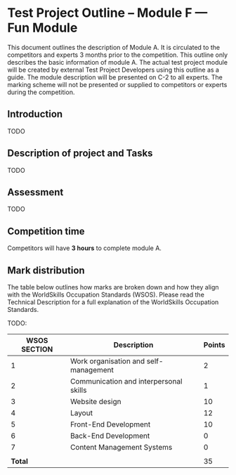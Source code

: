 # Test Project Outline – Module F — Fun Module

This document outlines the description of Module A. It is circulated to the competitors and experts 3 months prior to the competition. This outline only describes the basic information of module A. The actual test project module will be created by external Test Project Developers using this outline as a guide. The module description will be presented on C-2 to all experts. The marking scheme will not be presented or supplied to competitors or experts during the competition.

## Introduction

TODO

## Description of project and Tasks

TODO

## Assessment

TODO

## Competition time

Competitors will have **3 hours** to complete module A.

## Mark distribution

The table below outlines how marks are broken down and how they align with the WorldSkills Occupation Standards (WSOS). Please read the Technical Description for a full explanation of the WorldSkills Occupation Standards.

TODO:

| WSOS SECTION | Description                            | Points |
|--------------|----------------------------------------|--------|
| 1            | Work organisation and self-management  | 2      |
| 2            | Communication and interpersonal skills | 1      |
| 3            | Website design                         | 10     |
| 4            | Layout                                 | 12     |
| 5            | Front-End Development                  | 10     |
| 6            | Back-End Development                   | 0      |
| 7            | Content Management Systems             | 0      |
|              |                                        |        |
| **Total**    |                                        | 35     |
